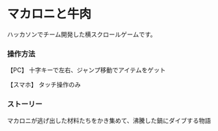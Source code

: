 ﻿# マカロニと牛肉
ハッカソンでチーム開発した横スクロールゲームです。
 
### 操作方法
【PC】
十字キーで左右、ジャンプ移動でアイテムをゲット

【スマホ】
タッチ操作のみ

### ストーリー
マカロニが逃げ出した材料たちをかき集めて、沸騰した鍋にダイブする物語

